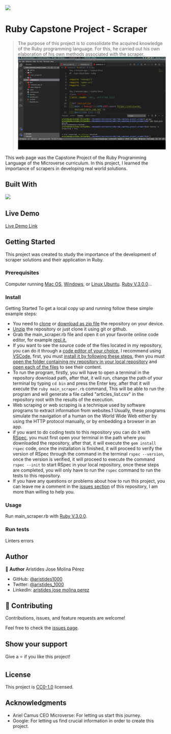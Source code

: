 ![](https://img.shields.io/badge/-Ruby-rgb(199%2C%2032%2C%2039)?style=plastic&logo=ruby)

# Ruby Capstone Project - Scraper

> The purpose of this project is to consolidate the acquired knowledge of the Ruby programming language. For this, he carried out his own elaboration of his own methods associated with the scraper.
![screenshot](./app_screenshot.png)

This web page was the Capstone Project of the Ruby Programming Language of the Microverse curriculum.
In this project, I learned the importance of scrapers in developing real world solutions.

## Built With

![](https://img.shields.io/badge/-Ruby-rgb(199%2C%2032%2C%2039)?style=plastic&logo=ruby)

## Live Demo

[Live Demo Link](https://paiza.io/projects/aZiKP90ToWQC0d_EPdJXBQ)

## Getting Started

This project was created to study the importance of the development of scraper solutions and their application in Ruby.

### Prerequisites

Computer running [Mac OS](https://www.apple.com/macos/big-sur/), [Windows](https://www.microsoft.com/en-us/software-download/windows10), or [Linux Ubuntu](https://ubuntu.com/download). [Ruby V.3.0.0](https://www.ruby-lang.org/es/downloads/)...

### Install

Getting Started
To get a local copy up and running follow these simple example steps:

- You need to [clone](https://docs.github.com/en/github/creating-cloning-and-archiving-repositories/cloning-a-repository) or [download as zip file](https://www.itprotoday.com/mobile-management-and-security/how-do-i-download-files-github) the repository on your device.
- [Unzip](http://www.e7z.org/open-zip.htm) the repository or just clone it using git or github.
- Grab the main_scraper.rb file and open it on your favorite online code editor, for example [repl.it.](https://replit.com/)
- If you want to see the source code of the files located in my repository, you can do it through a [code editor of your choice](https://www.elegantthemes.com/blog/resources/best-code-editors), I recommend using [VSCode](https://code.visualstudio.com/), first, you must [install it by following these steps](https://code.visualstudio.com/docs), then you must [open the folder containing my repository in your local repository](https://thisdavej.com/right-click-on-windows-folder-and-open-with-visual-studio-code/#:~:text=You%20can%20now%20navigate%20to,with%20VS%20Code%E2%80%9D%20as%20well.) and [open each of the files](https://code.visualstudio.com/docs/editor/editingevolved) to see their content.
- To run the program, firstly, you will have to open a terminal in the repository download path, after that, it will run, change the path of your terminal by typing `cd bin` and press the Enter key, after that it will execute the `ruby main_scraper.rb` command, This will be able to run the program and will generate a file called "articles_list.csv" in the repository root with the results of the execution.
- Web scraping or web scraping is a technique used by software programs to extract information from websites.1 Usually, these programs simulate the navigation of a human on the World Wide Web either by using the HTTP protocol manually, or by embedding a browser in an app.
- if you want to do coding tests to this repository you can do it with [RSpec](https://en.wikipedia.org/wiki/RSpec), you must first open your terminal in the path where you downloaded the repository, after that, it will execute the `gem install rspec` code, once the installation is finished, it will proceed to verify the version of RSpec through the command in the terminal `rspec --version`, once the version is verified, it will proceed to execute the command `rspec --init` to start RSpec in your local repository, once these steps are completed, you will only have to run the `rspec` command to run the tests to this repository.
- If you have any questions or problems about how to run this project, you can leave me a comment in the [issues section](https://github.com/aristides1000/ruby_capstone_project_scraper/issues) of this repository, I am more than willing to help you.

### Usage
Run main_scraper.rb with [Ruby V.3.0.0](https://www.ruby-lang.org/es/downloads/).

### Run tests
Linters errors

## Author

👤 **Author**
Aristides Jose Molina Pérez

- GitHub: [@aristides1000](https://github.com/aristides1000)
- Twitter: [@aristides_1000](https://twitter.com/@aristides_1000)
- LinkedIn: [aristides jose molina perez](https://www.linkedin.com/in/aristides-jose-molina-perez-09b0579a)

## 🤝 Contributing

Contributions, issues, and feature requests are welcome!

Feel free to check the [issues page](https://github.com/aristides1000/ruby_capstone_project_scraper/issues).

## Show your support

Give a ⭐️ if you like this project!

## License

This project is [CC0-1.0](LICENSE) licensed.

## Acknowledgments

- Ariel Camus CEO Microverse: For letting us start this journey.
- Google: For letting us find crucial information in order to create this project.
